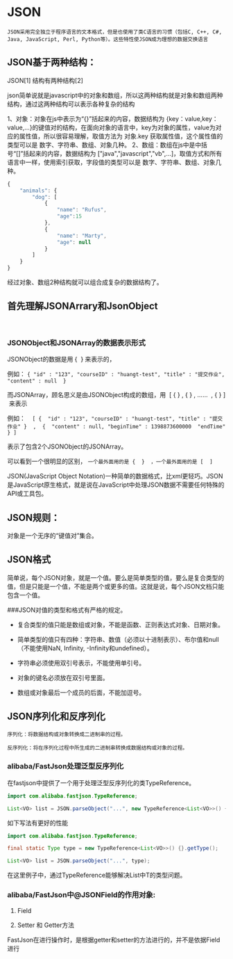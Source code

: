 



# JSON

`JSON采用完全独立于程序语言的文本格式，但是也使用了类C语言的习惯（包括C, C++, C#, Java, JavaScript, Perl, Python等）。这些特性使JSON成为理想的数据交换语言`



## JSON基于两种结构：
JSON[1] 结构有两种结构[2]

json简单说就是javascript中的对象和数组，所以这两种结构就是对象和数组两种结构，通过这两种结构可以表示各种复杂的结构

1、对象：对象在js中表示为“{}”括起来的内容，数据结构为 {key：value,key：value,...}的键值对的结构，在面向对象的语言中，key为对象的属性，value为对应的属性值，所以很容易理解，取值方法为 对象.key 获取属性值，这个属性值的类型可以是 数字、字符串、数组、对象几种。
2、数组：数组在js中是中括号“[]”括起来的内容，数据结构为 ["java","javascript","vb",...]，取值方式和所有语言中一样，使用索引获取，字段值的类型可以是 数字、字符串、数组、对象几种。

```js
{
    "animals": {
        "dog": [
            {
                "name": "Rufus",
                "age":15
            },
            {
                "name": "Marty",
                "age": null
            }
        ]
    }
}
```
经过对象、数组2种结构就可以组合成复杂的数据结构了。



## 首先理解JSONArrary和JsonObject
 

### JSONObject和JSONArray的数据表示形式

JSONObject的数据是用 {  } 来表示的，

例如：
`{ "id" : "123", "courseID" : "huangt-test", "title" : "提交作业", "content" : null  }`

而JSONArray，顾名思义是由JSONObject构成的数组，用  [ { } , { } , ......  , { } ]  来表示

例如：   
`[ {  "id" : "123", "courseID" : "huangt-test", "title" : "提交作业" }  ,  {  "content" : null, "beginTime" : 1398873600000  "endTime" } ]`

表示了包含2个JSONObject的JSONArray。

可以看到一个很明显的区别，
`一个最外面用的是 {  }  ，一个最外面用的是 [  ]`




JSON(JavaScript Object Notation)一种简单的数据格式，比xml更轻巧。JSON是JavaScript原生格式，就是说在JavaScript中处理JSON数据不需要任何特殊的API或工具包。

## JSON规则：
对象是一个无序的“键值对”集合。

## JSON格式

简单说，每个JSON对象，就是一个值。要么是简单类型的值，要么是复合类型的值，但是只能是一个值，不能是两个或更多的值。这就是说，每个JSON文档只能包含一个值。

###JSON对值的类型和格式有严格的规定。

- 复合类型的值只能是数组或对象，不能是函数、正则表达式对象、日期对象。

- 简单类型的值只有四种：字符串、数值（必须以十进制表示）、布尔值和null（不能使用NaN, Infinity, -Infinity和undefined）。

- 字符串必须使用双引号表示，不能使用单引号。

- 对象的键名必须放在双引号里面。

- 数组或对象最后一个成员的后面，不能加逗号。




## JSON序列化和反序列化

`序列化：将数据结构或对象转换成二进制串的过程。`

`反序列化：将在序列化过程中所生成的二进制串转换成数据结构或对象的过程。`


### alibaba/FastJson处理泛型反序列化

在fastjson中提供了一个用于处理泛型反序列化的类TypeReference。

```java
import com.alibaba.fastjson.TypeReference;

List<VO> list = JSON.parseObject("...", new TypeReference<List<VO>>() {});
```

如下写法有更好的性能
```java
import com.alibaba.fastjson.TypeReference;

final static Type type = new TypeReference<List<VO>>() {}.getType();

List<VO> list = JSON.parseObject("...", type);
```

在这里例子中，通过TypeReference能够解决List中T的类型问题。



### alibaba/FastJson中@JSONField的作用对象:

1. Field

2. Setter 和 Getter方法

FastJson在进行操作时，是根据getter和setter的方法进行的，并不是依据Field进行
